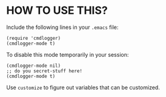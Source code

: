 HOW TO USE THIS?
================

Include the following lines in your `.emacs` file:

    (require 'cmdlogger)
    (cmdlogger-mode t)

To disable this mode temporarily in your session:

    (cmdlogger-mode nil)
    ;; do you secret-stuff here!
    (cmdlogger-mode t)

Use `customize` to figure out variables that can be customized.

